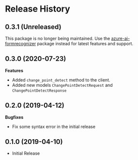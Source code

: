 # Release History

## 0.3.1 (Unreleased)

This package is no longer being maintained. Use the [azure-ai-formrecognizer](https://pypi.org/project/azure-ai-formrecognizer/) package instead for latest features and support.

## 0.3.0 (2020-07-23)

**Features**

  - Added `change_point_detect` method to the client.
  - Added new models `ChangePointDetectRequest` and `ChangePointDetectResponse`

## 0.2.0 (2019-04-12)

**Bugfixes**

  - Fix some syntax error in the initial release

## 0.1.0 (2019-04-10)

  - Initial Release
